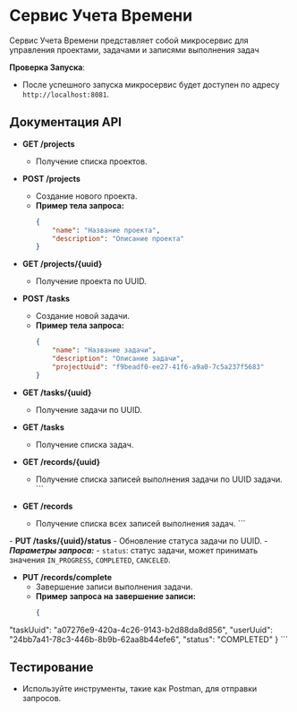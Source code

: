 # Сервис Учета Времени

Сервис Учета Времени представляет собой микросервис для управления проектами, задачами и записями выполнения задач

**Проверка Запуска**:
   - После успешного запуска микросервис будет доступен по адресу `http://localhost:8081`.

## Документация API

- **GET /projects**
  - Получение списка проектов.

- **POST /projects**
  - Создание нового проекта.
  - **Пример тела запроса:**
    ```json
    {
        "name": "Название проекта",
        "description": "Описание проекта"
    }
    ```

- **GET /projects/{uuid}**
  - Получение проекта по UUID.
  
- **POST /tasks**
  - Создание новой задачи.
  - **Пример тела запроса:**
    ```json
    {
        "name": "Название задачи",
        "description": "Описание задачи",
        "projectUuid": "f9beadf0-ee27-41f6-a9a0-7c5a237f5683"
    }
    ```

- **GET /tasks/{uuid}**
  - Получение задачи по UUID.
 
- **GET /tasks**
  - Получение списка задач.

- **GET /records/{uuid}**
  - Получение списка записей выполнения задачи по UUID задачи.    ```

- **GET /records**
  - Получение списка всех записей выполнения задач.    ```

- **PUT /tasks/{uuid}/status** - Обновление статуса задачи по UUID. - 
***Параметры запроса:*** - `status`: статус задачи, может принимать значения `IN_PROGRESS`, `COMPLETED`, `CANCELED`. 

- **PUT /records/complete**
  - Завершение записи выполнения задачи.
  - **Пример запроса на завершение записи:**
       ```json
       {
"taskUuid": "a07276e9-420a-4c26-9143-b2d88da8d856",
"userUuid": "24bb7a41-78c3-446b-8b9b-62aa8b44efe6",
"status": "COMPLETED"
      }
    ```

## Тестирование

- Используйте инструменты, такие как Postman, для отправки запросов.

